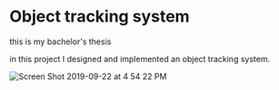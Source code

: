 # Object tracking system
 this is my bachelor's thesis

in this project I designed and implemented an object tracking system.

![Screen Shot 2019-09-22 at 4 54 22 PM](https://user-images.githubusercontent.com/26282821/66415261-12597000-ea08-11e9-9e8a-aef84e38297a.png)

